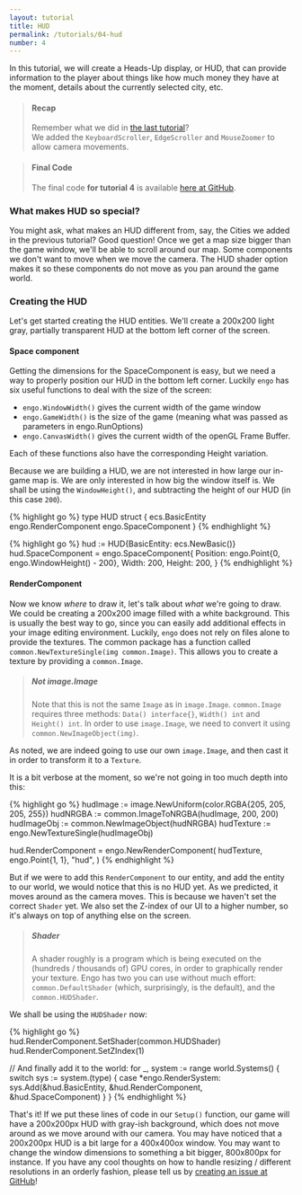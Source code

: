 ```yaml
---
layout: tutorial
title: HUD
permalink: /tutorials/04-hud
number: 4
---
```


In this tutorial, we will create a Heads-Up display, or HUD, that can provide
information to the player about things like how much money they have at the
moment, details about the currently selected city, etc.

> #### Recap
> Remember what we did in [the last tutorial](/tutorials/03-camera-movement)? <br>
> We added the `KeyboardScroller`, `EdgeScroller` and `MouseZoomer` to allow camera movements.  

> #### Final Code
> The final code **for tutorial 4** is available
> [here at GitHub](https://github.com/EngoEngine/TrafficManager/tree/04-hud).

### What makes HUD so special?

You might ask, what makes an HUD different from, say, the Cities we added in the
previous tutorial? Good question! Once we get a map size bigger than the game
window, we'll be able to scroll around our map. Some components we don't want to
move when we move the camera. The HUD shader option makes it so these components
do not move as you pan around the game world.

### Creating the HUD

Let's get started creating the HUD entities. We'll create a 200x200 light gray,
partially transparent HUD at the bottom left corner of the screen.

#### Space component

Getting the dimensions for the SpaceComponent is easy, but we need a way to
properly position our HUD in the bottom left corner. Luckily `engo` has six useful
functions to deal with the size of the screen:

* `engo.WindowWidth()` gives the current width of the game window
* `engo.GameWidth()` is the size of the game (meaning what was passed as
  parameters in engo.RunOptions)
* `engo.CanvasWidth()` gives the current width of the openGL Frame Buffer.

Each of these functions also have the corresponding Height variation.

Because we are building a HUD, we are not interested in how large our in-game
map is. We are only interested in how big the window itself is. We shall be
using the `WindowHeight()`, and subtracting the height of our HUD (in this case
`200`).

{% highlight go %}
type HUD struct {
	ecs.BasicEntity
	engo.RenderComponent
	engo.SpaceComponent
}
{% endhighlight %}

{% highlight go %}
hud := HUD{BasicEntity: ecs.NewBasic()}
hud.SpaceComponent = engo.SpaceComponent{
      Position: engo.Point{0, engo.WindowHeight() - 200},
      Width:    200,
      Height:   200,
}
{% endhighlight %}

#### RenderComponent

Now we know *where* to draw it, let's talk about *what* we're going to draw. We
could be creating a 200x200 image filled with a white background. This is
usually the best way to go, since you can easily add additional effects in your
image editing environment. Luckily, `engo` does not rely on files alone to
provide the textures. The common package has a function called
`common.NewTextureSingle(img common.Image)`. This allows you to create a texture
by providing a `common.Image`.

> ##### Not image.Image
> Note that this is not the same `Image` as in `image.Image`. `common.Image`
> requires three methods: `Data() interface{}`, `Width() int` and
> `Height() int`. In order to use `image.Image`, we need to convert it using
> `common.NewImageObject(img)`.

As noted, we are indeed going to use our own `image.Image`, and then cast it in
order to transform it to a `Texture`.

It is a bit verbose at the moment, so we're not going in too much depth into this:

{% highlight go %}
hudImage := image.NewUniform(color.RGBA{205, 205, 205, 255})
hudNRGBA := common.ImageToNRGBA(hudImage, 200, 200)
hudImageObj := common.NewImageObject(hudNRGBA)
hudTexture := engo.NewTextureSingle(hudImageObj)

hud.RenderComponent = engo.NewRenderComponent(
  hudTexture,
  engo.Point{1, 1},
  "hud",
)
{% endhighlight %}

But if we were to add this `RenderComponent` to our entity, and add the entity to our world, we would notice that this
is no HUD yet. As we predicted, it moves around as the camera moves. This is because we haven't set the correct
`Shader` yet. We also set the Z-index of our UI to a higher number, so it's
always on top of anything else on the screen.

> ##### Shader
> A shader roughly is a program which is being executed on the (hundreds /
> thousands of) GPU cores, in order to graphically render your texture. Engo
> has two you can use without much effort: `common.DefaultShader` (which,
> surprisingly, is the default), and the `common.HUDShader`.

We shall be using the `HUDShader` now:

{% highlight go %}
hud.RenderComponent.SetShader(common.HUDShader)
hud.RenderComponent.SetZIndex(1)

// And finally add it to the world:
for _, system := range world.Systems() {
  switch sys := system.(type) {
    case *engo.RenderSystem:
      sys.Add(&hud.BasicEntity, &hud.RenderComponent, &hud.SpaceComponent)
  }
}
{% endhighlight %}

That's it! If we put these lines of code in our `Setup()` function, our game
will have a 200x200px HUD with gray-ish background, which does not move around
as we move around with our camera. You may have noticed that a 200x200px HUD is
a bit large for a 400x400ox window. You may want to change the window dimensions
to something a bit bigger, 800x800px for instance. If you have any cool thoughts
on how to handle resizing / different resolutions in an orderly fashion, please
tell us by [creating an issue at GitHub](https://github.com/EngoEngine/engo/issues/new)!

